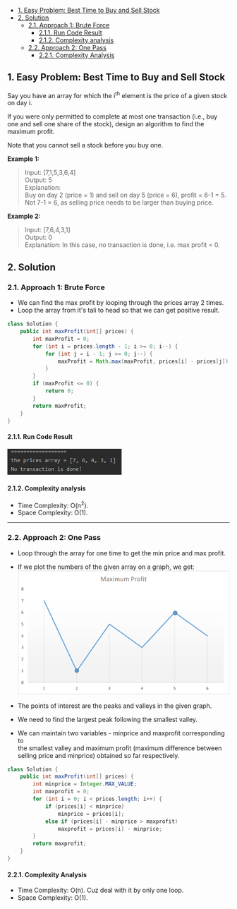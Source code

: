 <!-- TOC -->

- [1. Easy Problem: Best Time to Buy and Sell Stock](#1-easy-problem-best-time-to-buy-and-sell-stock)
- [2. Solution](#2-solution)
  - [2.1. Approach 1: Brute Force](#21-approach-1-brute-force)
    - [2.1.1. Run Code Result](#211-run-code-result)
    - [2.1.2. Complexity analysis](#212-complexity-analysis)
  - [2.2. Approach 2: One Pass](#22-approach-2-one-pass)
    - [2.2.1. Complexity Analysis](#221-complexity-analysis)

<!-- /TOC -->

## 1. Easy Problem: Best Time to Buy and Sell Stock
Say you have an array for which the i<sup>th</sup> element is the price of a given stock on day i.

If you were only permitted to complete at most one transaction (i.e., buy one and sell one share of the stock), design an algorithm to find the maximum profit.

Note that you cannot sell a stock before you buy one.

**Example 1:**

>Input: [7,1,5,3,6,4]  
>Output: 5  
>Explanation:  
>Buy on day 2 (price = 1) and sell on day 5 (price = 6), profit = 6-1 = 5.  
>Not 7-1 = 6, as selling price needs to be larger than buying price.

**Example 2:**

>Input: [7,6,4,3,1]  
>Output: 0  
>Explanation: In this case, no transaction is done, i.e. max profit = 0.

## 2. Solution

### 2.1. Approach 1: Brute Force
- We can find the max profit by looping through the prices array 2 times.  
- Loop the array from it's tali to head so that we can get positive result.

```java
class Solution {
    public int maxProfit(int[] prices) {
        int maxProfit = 0;
        for (int i = prices.length - 1; i >= 0; i--) {
            for (int j = i - 1; j >= 0; j--) {
                maxProfit = Math.max(maxProfit, prices[i] - prices[j]);
            }
        }
        if (maxProfit <= 0) {
            return 0;
        }
        return maxProfit;
    }
}
```

#### 2.1.1. Run Code Result
![pic](../99.images/2020-08-27-16-47-50.png)  

#### 2.1.2. Complexity analysis
- Time Complexity: O(n<sup>2</sup>).  
- Space Complexity: O(1).

****

### 2.2. Approach 2: One Pass
- Loop through the array for one time to get the min price and max profit.

- If we plot the numbers of the given array on a graph, we get:  
  ![pic](../99.images/2020-08-28-09-17-04.png)

- The points of interest are the peaks and valleys in the given graph.  
- We need to find the largest peak following the smallest valley.  
- We can maintain two variables - minprice and maxprofit corresponding to  
  the smallest valley and maximum profit (maximum difference between  
  selling price and minprice) obtained so far respectively.

```java
class Solution {
    public int maxProfit(int[] prices) {
        int minprice = Integer.MAX_VALUE;
        int maxprofit = 0;
        for (int i = 0; i < prices.length; i++) {
            if (prices[i] < minprice)
                minprice = prices[i];
            else if (prices[i] - minprice > maxprofit)
                maxprofit = prices[i] - minprice;
        }
        return maxprofit;
    }
}
```

#### 2.2.1. Complexity Analysis
- Time Complexity: O(n). Cuz deal with it by only one loop.
- Space Complexity: O(1).